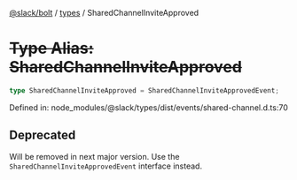 [@slack/bolt](../../../../index.md) / [types](../index.md) / SharedChannelInviteApproved

# ~~Type Alias: SharedChannelInviteApproved~~

```ts
type SharedChannelInviteApproved = SharedChannelInviteApprovedEvent;
```

Defined in: node\_modules/@slack/types/dist/events/shared-channel.d.ts:70

## Deprecated

Will be removed in next major version. Use the `SharedChannelInviteApprovedEvent` interface instead.
